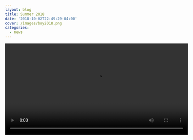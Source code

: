 ```yaml
---
layout: blog
title: Summer 2018
date: '2018-10-02T22:49:29-04:00'
cover: /images/boy2018.png
categories:
  - news
---
```

<video controls="controls" src="/images/Summer2018.mov" type="video/mov" width="600" />
